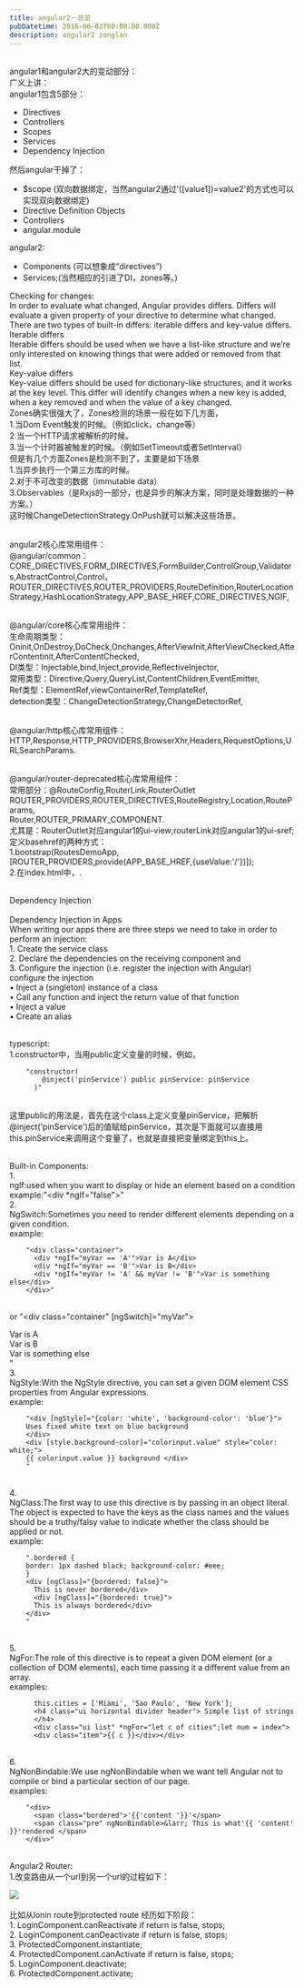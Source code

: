 ```yaml
---
title: angular2－总览
pubDatetime: 2016-06-02T00:00:00.000Z
description: angular2 zonglan
---
```


<br>angular1和angular2大的变动部分：
<br>广义上讲：
<br>angular1包含5部分：

<ul>
 <li>Directives</li>
 <li>Controllers</li>
 <li>Scopes</li>
 <li>Services</li>
 <li>Dependency Injection</li>
</ul>

然后angular干掉了：

<ul>
 <li>$scope (双向数据绑定，当然angular2通过'([value1])=value2'的方式也可以实现双向数据绑定)</li>
 <li>Directive Definition Objects</li>
 <li>Controllers</li>
 <li>angular.module</li>
</ul>
angular2:
<ul>
 <li>Components (可以想象成“directives”)</li>
 <li>Services;(当然相应的引进了DI，zones等。)</li>
</ul>

Checking for changes:
<br>In order to evaluate what changed, Angular provides differs. Differs will evaluate a given property of your directive to determine what changed.
<br>There are two types of built-in differs: iterable differs and key-value differs.
<br>Iterable differs
<br>Iterable differs should be used when we have a list-like structure and we’re only interested on knowing things that were added or removed from that list.
<br>Key-value differs
<br>Key-value differs should be used for dictionary-like structures, and it works at the key level. This differ will identify changes when a new key is added, when a key removed and when the value of a key changed.
<br>Zones确实很强大了，Zones检测的场景一般在如下几方面，
<br>1.当Dom Event触发的时候。（例如click，change等）
<br>2.当一个HTTP请求被解析的时候。
<br>3.当一个计时器被触发的时候。（例如SetTimeout或者SetInterval）
<br>但是有几个方面Zones是检测不到了，主要是如下场景
<br>1.当异步执行一个第三方库的时候。
<br>2.对于不可改变的数据（immutable data）
<br>3.Observables（是Rxjs的一部分，也是异步的解决方案，同时是处理数据的一种方案。）
<br>这时候ChangeDetectionStrategy.OnPush就可以解决这些场景。

<br>angular2核心库常用组件：
<br>@angular/common：<br>CORE_DIRECTIVES,FORM_DIRECTIVES,FormBuilder,ControlGroup,Validators,AbstractControl,Control，
ROUTER_DIRECTIVES,ROUTER_PROVIDERS,RouteDefinition,RouterLocationStrategy,HashLocationStrategy,APP_BASE_HREF,CORE_DIRECTIVES,NGIF,

<br>@angular/core核心库常用组件：
<br>生命周期类型：<br>Oninit,OnDestroy,DoCheck,Onchanges,AfterViewInit,AfterViewChecked,AfterContentinit,AfterContentChecked,
<br>DI类型：Injectable,bind,Inject,provide,ReflectiveInjector,
<br>常用类型：Directive,Query,QueryList,ContentChildren,EventEmitter,
<br>Ref类型：ElementRef,viewContainerRef,TemplateRef,
<br>detection类型：ChangeDetectionStrategy,ChangeDetectorRef,

<br>@angular/http核心库常用组件：
<br>HTTP,Response,HTTP_PROVIDERS,BrowserXhr,Headers,RequestOptions,URLSearchParams.

<br>@angular/router-deprecated核心库常用组件：
<br>常用部分：@RouteConfig,RouterLink,RouterOutlet
<br>ROUTER_PROVIDERS,ROUTER_DIRECTIVES,RouteRegistry,Location,RouteParams,
<br>Router,ROUTER_PRIMARY_COMPONENT.
<br>尤其是：RouterOutlet对应angular1的ui-view;routerLink对应angular1的ui-sref;
<br>定义basehref的两种方式：
<br>1.bootstrap(RoutesDemoApp,[ROUTER_PROVIDERS,provide(APP_BASE_HREF,{useValue:'/'})]);
<br>2.在index.html中，<base href="/">.

<br>Dependency Injection
<br><br>Dependency Injection in Apps
<br>When writing our apps there are three steps we need to take in order to perform an injection:
<br>1. Create the service class
<br>2. Declare the dependencies on the receiving component and
<br>3. Configure the injection (i.e. register the injection with Angular)
<br>configure the injection
<br>• Inject a (singleton) instance of a class
<br>• Call any function and inject the return value of that function
<br>• Inject a value
<br>• Create an alias

<br>typescript:
<br>1.constructor中，当用public定义变量的时候，例如，

        "constructor(
            @inject('pinService') public pinService: pinService
          )"

<br>这里public的用法是，首先在这个class上定义变量pinService，把解析@inject('pinService')后的值赋给pinService，其次是下面就可以直接用this.pinService来调用这个变量了，也就是直接把变量绑定到this上。

<br>Built-in Components:
<br>1.
<br>ngIf:used when you want to display or hide an element based on a condition
<br>example:"<div \*ngIf="false"></div>"
<br>2.
<br>NgSwitch:Sometimes you need to render different elements depending on a given condition.
<br>example:

        "<div class="container">
          <div *ngIf="myVar == 'A'">Var is A</div>
          <div *ngIf="myVar == 'B'">Var is B</div>
          <div *ngIf="myVar != 'A' && myVar != 'B'">Var is something else</div>
        </div>"

<br>or
"<div class="container" [ngSwitch]="myVar">

<div *ngSwitchWhen="'A'">Var is A</div>
<div *ngSwitchWhen="'B'">Var is B</div>
<div \*ngSwitchDefault>Var is something else</div>
</div>
"
<br>3.
<br>NgStyle:With the NgStyle directive, you can set a given DOM element CSS properties from Angular expressions.
<br>example:

        "<div [ngStyle]="{color: 'white', 'background-color': 'blue'}">
        Uses fixed white text on blue background
        </div>
        <div [style.background-color]="colorinput.value" style="color: white;">
        {{ colorinput.value }} background </div>
        "

<br>4.
<br>NgClass:The first way to use this directive is by passing in an object literal. The object is expected to have the keys as the class names and the values should be a truthy/falsy value to indicate whether the class should be applied or not.
<br>example:

        ".bordered {
        border: 1px dashed black; background-color: #eee;
        }
        <div [ngClass]="{bordered: false}">
          This is never bordered</div>
          <div [ngClass]="{bordered: true}">
          This is always bordered</div>
        </div>
        "

<br>5.
<br>NgFor:The role of this directive is to repeat a given DOM element (or a collection of DOM elements), each time passing it a different value from an array.
<br>examples:

          this.cities = ['Miami', 'Sao Paulo', 'New York'];
          <h4 class="ui horizontal divider header"> Simple list of strings
          </h4>
          <div class="ui list" *ngFor="let c of cities";let num = index">
          <div class="item">{{ c }}</div></div>

<br>6.
<br>NgNonBindable:We use ngNonBindable when we want tell Angular not to compile or bind a particular section of our page.
<br>examples:

        "<div>
          <span class="bordered">'{{'content '}}'</span>
          <span class="pre" ngNonBindable>&larr; This is what'{{ 'content' }}'rendered </span>
        </div>"

<br> Angular2 Router:
<br>1.改变路由从一个url到另一个url的过程如下：

<div class="router-image"><img src="../../../img/router-change.jpeg"></div>
<br>比如从lonin route到protected route 经历如下阶段：
<br>1. LoginComponent.canReactivate if return is false, stops;
<br>2. LoginComponent.canDeactivate if return is false, stops;
<br>3. ProtectedComponent.instantiate;
<br>4. ProtectedComponent.canActivate if return is false, stops;
<br>5. LoginComponent.deactivate;
<br>6. ProtectedComponent.activate;

